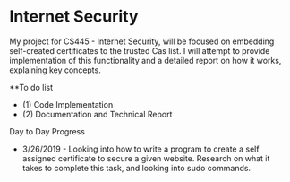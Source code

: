 # Internet Security
My project for CS445 - Internet Security, will be focused on embedding self-created certificates to the trusted Cas list. I will attempt to provide implementation of this functionality and a detailed report on how it works, explaining key concepts.

**To do list
- (1) Code Implementation 
- (2) Documentation and Technical Report

Day to Day Progress
- 3/26/2019 - Looking into how to write a program to create a self assigned certificate to secure a given website. Research on what it takes to complete this task, and looking into sudo commands. 
